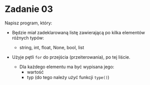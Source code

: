 # Zadanie 03

Napisz program, który:
- Będzie miał zadeklarowaną listę zawierającą po kilka elementów różnych typów:
  - string, int, float, None, bool, list

- Użyje pętli `for` do przejścia (przeiterowania), po tej liście.
  - Dla każdego elementu ma być wypisana jego:
    - wartość
    - typ (do tego należy użyć funkcji `type()`)
